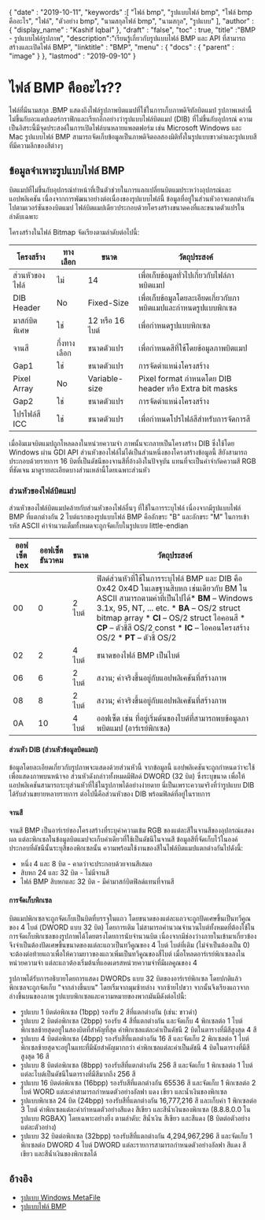 {
  "date" : "2019-10-11",
  "keywords" :[ "ไฟล์ bmp", "รูปแบบไฟล์ bmp", "ไฟล์ bmp คืออะไร", "ไฟล์", "ตัวอย่าง bmp", "นามสกุลไฟล์ bmp", "นามสกุล", "รูปแบบ" ],
  "author" : {
    "display_name" : "Kashif Iqbal"
},
  "draft" : "false",
  "toc" : true,
  "title" :"BMP - รูปแบบไฟล์รูปภาพ",
  "description":"เรียนรู้เกี่ยวกับรูปแบบไฟล์ BMP และ API ที่สามารถสร้างและเปิดไฟล์ BMP",
  "linktitle" : "BMP",
  "menu" : {
    "docs" : {
      "parent" : "image"
}
},
  "lastmod" : "2019-09-10"
}

# ไฟล์ BMP คืออะไร?? #

ไฟล์ที่มีนามสกุล .BMP แสดงถึงไฟล์รูปภาพบิตแมปที่ใช้ในการเก็บภาพดิจิทัลบิตแมป รูปภาพเหล่านี้ไม่ขึ้นกับอะแดปเตอร์กราฟิกและเรียกอีกอย่างว่ารูปแบบไฟล์บิตแมป (DIB) ที่ไม่ขึ้นกับอุปกรณ์ ความเป็นอิสระนี้มีจุดประสงค์ในการเปิดไฟล์บนหลายแพลตฟอร์ม เช่น Microsoft Windows และ Mac รูปแบบไฟล์ BMP สามารถจัดเก็บข้อมูลเป็นภาพดิจิตอลสองมิติทั้งในรูปแบบขาวดำและรูปแบบสีที่มีความลึกของสีต่างๆ

## ข้อมูลจำเพาะรูปแบบไฟล์ BMP ##

บิตแมปที่ไม่ขึ้นกับอุปกรณ์ทำหน้าที่เป็นตัวช่วยในการแลกเปลี่ยนบิตแมประหว่างอุปกรณ์และแอปพลิเคชัน เนื่องจากการพัฒนาอย่างต่อเนื่องของรูปแบบไฟล์นี้ ข้อมูลที่อยู่ในส่วนหัวอาจแตกต่างกันไปตามเวอร์ชันของบิตแมป ไฟล์บิตแมปเดียวประกอบด้วยโครงสร้างขนาดคงที่และขนาดตัวแปรในลำดับเฉพาะ

โครงสร้างในไฟล์ Bitmap จัดเรียงตามลำดับต่อไปนี้:


|โครงสร้าง|ทางเลือก|ขนาด|วัตถุประสงค์
---|---|---|---|
|ส่วนหัวของไฟล์|ไม่|14|เพื่อเก็บข้อมูลทั่วไปเกี่ยวกับไฟล์ภาพบิตแมป
|DIB Header|No|Fixed-Size|เพื่อเก็บข้อมูลโดยละเอียดเกี่ยวกับภาพบิตแมปและกำหนดรูปแบบพิกเซล
|มาสก์บิตพิเศษ|ใช่|12 หรือ 16 ไบต์|เพื่อกำหนดรูปแบบพิกเซล
|จานสี|กึ่งทางเลือก|ขนาดตัวแปร|เพื่อกำหนดสีที่ใช้โดยข้อมูลภาพบิตแมป
|Gap1|ใช่|ขนาดตัวแปร|การจัดตำแหน่งโครงสร้าง
|Pixel Array|No|Variable-size|Pixel format กำหนดโดย DIB header หรือ Extra bit masks
|Gap2|ใช่|ขนาดตัวแปร|การจัดตำแหน่งโครงสร้าง
|โปรไฟล์สี ICC|ใช่|ขนาดตัวแปร|เพื่อกำหนดโปรไฟล์สีสำหรับการจัดการสี

เมื่ออิมเมจบิตแมปถูกโหลดลงในหน่วยความจำ ภาพนั้นจะกลายเป็นโครงสร้าง DIB ซึ่งใช้โดย Windows ผ่าน GDI API ส่วนหัวของไฟล์ไม่ได้เป็นส่วนหนึ่งของโครงสร้างข้อมูลนี้ สียังสามารถประกอบด้วยรายการ 16 บิตที่เป็นดัชนีของจานสีที่อ้างอิงในปัจจุบัน แทนที่จะเป็นคำจำกัดความสี RGB ที่ชัดเจน มาดูรายละเอียดบางส่วนเหล่านี้โดยเฉพาะส่วนหัว

### ส่วนหัวของไฟล์บิตแมป ###

ส่วนหัวของไฟล์บิตแมปคล้ายกับส่วนหัวของไฟล์อื่นๆ ที่ใช้ในการระบุไฟล์ เนื่องจากมีรูปแบบไฟล์ BMP ที่แตกต่างกัน 2 ไบต์แรกของรูปแบบไฟล์ BMP คืออักขระ "B" และอักขระ "M" ในการเข้ารหัส ASCII ค่าจำนวนเต็มทั้งหมดจะถูกจัดเก็บในรูปแบบ little-endian

|ออฟเซ็ต hex|ออฟเซ็ต ธันวาคม|ขนาด|วัตถุประสงค์
---|---|---|---|
|00|0|2 ไบต์|ฟิลด์ส่วนหัวที่ใช้ในการระบุไฟล์ BMP และ DIB คือ 0x42 0x4D ในเลขฐานสิบหก เช่นเดียวกับ BM ใน ASCII สามารถตามค่าที่เป็นไปได้* **BM** – Windows 3.1x, 95, NT, ... etc. * **BA** – OS/2 struct bitmap array * **CI** – OS/2 struct ไอคอนสี * **CP** – ตัวชี้สี OS/2 const * **IC** – ไอคอนโครงสร้าง OS/2 * **PT** – ตัวชี้ OS/2
|02|2|4 ไบต์|ขนาดของไฟล์ BMP เป็นไบต์
|06|6|2 ไบต์|สงวน; ค่าจริงขึ้นอยู่กับแอปพลิเคชันที่สร้างภาพ
|08|8|2 ไบต์|สงวน; ค่าจริงขึ้นอยู่กับแอปพลิเคชันที่สร้างภาพ
|0A|10|4 ไบต์|ออฟเซ็ต เช่น ที่อยู่เริ่มต้นของไบต์ที่สามารถพบข้อมูลภาพบิตแมป (อาร์เรย์พิกเซล)

#### ส่วนหัว DIB (ส่วนหัวข้อมูลบิตแมป) ####

ข้อมูลโดยละเอียดเกี่ยวกับรูปภาพจะแสดงด้วยส่วนหัวนี้ จากข้อมูลนี้ แอปพลิเคชันจะถูกกำหนดว่าจะใช้เพื่อแสดงภาพบนหน้าจอ ส่วนหัวดังกล่าวทั้งหมดมีฟิลด์ DWORD (32 บิต) ซึ่งระบุขนาด เพื่อให้แอปพลิเคชันสามารถระบุส่วนหัวที่ใช้ในรูปภาพได้อย่างง่ายดาย นี่เป็นเพราะความจริงที่ว่ารูปแบบ DIB ได้รับส่วนขยายหลายรายการ ต่อไปนี้คือส่วนหัวของ DIB พร้อมฟิลด์ที่อยู่ในรายการ

#### จานสี ####

จานสี BMP เป็นอาร์เรย์ของโครงสร้างที่ระบุค่าความเข้ม RGB ของแต่ละสีในจานสีของอุปกรณ์แสดงผล แต่ละพิกเซลในข้อมูลบิตแมปจะเก็บค่าเดียวที่ใช้เป็นดัชนีในจานสี ข้อมูลสีที่จัดเก็บไว้ในองค์ประกอบที่ดัชนีนั้นระบุสีของพิกเซลนั้น ความพร้อมใช้งานของสีในไฟล์บิตแมปแตกต่างกันไปดังนี้:

* หนึ่ง 4 และ 8 บิต - คาดว่าจะประกอบด้วยจานสีเสมอ
* สิบหก 24 และ 32 บิต - ไม่มีจานสี
* ไฟล์ BMP สิบหกและ 32 บิต - มีค่ามาสก์บิตฟิลด์แทนที่จานสี

#### การจัดเก็บพิกเซล ####

บิตแมปพิกเซลจะถูกจัดเก็บเป็นบิตที่บรรจุในแถว โดยขนาดของแต่ละแถวจะถูกปัดเศษขึ้นเป็นทวีคูณของ 4 ไบต์ (DWORD แบบ 32 บิต) โดยการเติม ไม่สามารถคำนวณจำนวนไบต์ทั้งหมดที่ต้องใช้ในการจัดเก็บพิกเซลของรูปภาพได้โดยตรงโดยการนับจำนวนบิต เนื่องจากมีช่องว่างภายในเข้ามาเกี่ยวข้อง จึงจำเป็นต้องปัดเศษขึ้นขนาดของแต่ละแถวเป็นทวีคูณของ 4 ไบต์ ไบต์ที่เติม (ไม่จำเป็นต้องเป็น 0) จะต้องต่อท้ายแถวเพื่อให้ความยาวของแถวเพิ่มเป็นทวีคูณของสี่ไบต์ เมื่อโหลดอาร์เรย์พิกเซลลงในหน่วยความจำ แต่ละแถวต้องเริ่มต้นที่แอดเดรสหน่วยความจำที่มีผลคูณของ 4

รูปภาพได้รับการอธิบายโดยการแสดง DWORDs แบบ 32 บิตของอาร์เรย์พิกเซล โดยปกติแล้วพิกเซลจะถูกจัดเก็บ "จากล่างขึ้นบน" โดยเริ่มจากมุมซ้ายล่าง จากซ้ายไปขวา จากนั้นจึงเรียงแถวจากล่างขึ้นบนของภาพ รูปแบบพิกเซลและความหมายของพวกมันมีดังต่อไปนี้:

* รูปแบบ 1 บิตต่อพิกเซล (1bpp) รองรับ 2 สีที่แตกต่างกัน (เช่น: ขาวดำ)
* รูปแบบ 2 บิตต่อพิกเซล (2bpp) รองรับ 4 สีที่แตกต่างกัน และจัดเก็บ 4 พิกเซลต่อ 1 ไบต์ พิกเซลซ้ายสุดอยู่ในสองบิตที่สำคัญที่สุด ค่าพิกเซลแต่ละค่าเป็นดัชนี 2 บิตในตารางที่มีสีสูงสุด 4 สี
* รูปแบบ 4 บิตต่อพิกเซล (4bpp) รองรับสีที่แตกต่างกัน 16 สี และจัดเก็บ 2 พิกเซลต่อ 1 ไบต์ พิกเซลซ้ายสุดจะอยู่ในแทะที่มีนัยสำคัญมากกว่า ค่าพิกเซลแต่ละค่าเป็นดัชนี 4 บิตในตารางที่มีสีสูงสุด 16 สี
* รูปแบบ 8 บิตต่อพิกเซล (8bpp) รองรับสีที่แตกต่างกัน 256 สี และจัดเก็บ 1 พิกเซลต่อ 1 ไบต์ แต่ละไบต์เป็นดัชนีในตารางที่มีสีมากถึง 256 สี
* รูปแบบ 16 บิตต่อพิกเซล (16bpp) รองรับสีที่แตกต่างกัน 65536 สี และจัดเก็บ 1 พิกเซลต่อ 2 ไบต์ WORD แต่ละคำสามารถกำหนดตัวอย่างอัลฟา แดง เขียว และน้ำเงินของพิกเซล
* รูปแบบพิกเซล 24 บิต (24bpp) รองรับสีที่แตกต่างกัน 16,777,216 สี และเก็บค่า 1 พิกเซลต่อ 3 ไบต์ ค่าพิกเซลแต่ละค่ากำหนดตัวอย่างสีแดง สีเขียว และสีน้ำเงินของพิกเซล (8.8.8.0.0 ในรูปแบบ RGBAX) โดยเฉพาะอย่างยิ่ง ตามลำดับ: สีน้ำเงิน สีเขียว และสีแดง (8 บิตต่อตัวอย่างแต่ละตัวอย่าง)
* รูปแบบ 32 บิตต่อพิกเซล (32bpp) รองรับสีที่แตกต่างกัน 4,294,967,296 สี และจัดเก็บ 1 พิกเซลต่อ DWORD 4 ไบต์ DWORD แต่ละรายการสามารถกำหนดตัวอย่างอัลฟา สีแดง สีเขียว และสีน้ำเงินของพิกเซลได้

## อ้างอิง ##

* [รูปแบบ Windows MetaFile](http://msdn.microsoft.com/en-us/library/cc250370.aspx)
* [รูปแบบไฟล์ BMP](https://en.wikipedia.org/wiki/BMP_file_format)

